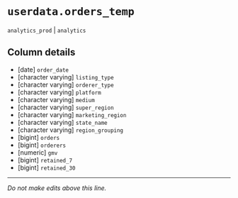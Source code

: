 # `userdata.orders_temp`
`analytics_prod` | `analytics`

## Column details
* [date]      `order_date`
* [character varying] `listing_type`
* [character varying] `orderer_type`
* [character varying] `platform`
* [character varying] `medium`
* [character varying] `super_region`
* [character varying] `marketing_region`
* [character varying] `state_name`
* [character varying] `region_grouping`
* [bigint]    `orders`
* [bigint]    `orderers`
* [numeric]   `gmv`
* [bigint]    `retained_7`
* [bigint]    `retained_30`

-------------------------------------------------------------------------------
*Do not make edits above this line.*
